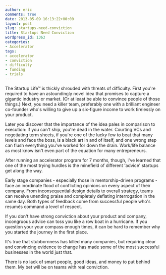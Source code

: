 ```yaml
---
author: eric
comments: true
date: 2013-05-09 16:13:22+00:00
layout: post
slug: startups-need-conviction
title: Startups Need Conviction
wordpress_id: 1363
categories:
- Accelerator
tags:
- accelerator
- conviction
- difficulty
- funding
- trials
---
```


The Startup Life™ is thickly shrouded with threats of difficulty. First you're required to have an astoundingly novel idea that promises to capture a gigantic industry or market. (Or at least be able to convince people of those things.) Next, you need a killer team, preferably one with a brilliant engineer co-founder who's willing to give up a six-figure income to work tirelessly on your product. 

<!-- more -->

Later you discover that the importance of the idea pales in comparison to execution: if you can't ship, you're dead in the water. Courting VCs and negotiating term sheets, if you're one of the lucky few to beat that many levels and face the boss, is a black art in and of itself, and one wrong step can flush everything you've worked for down the drain. Work/life balance as most know isn't even part of the equation for many entrepreneurs.

After running an accelerator program for 7 months, though, I've learned that one of the most trying hurdles is the minefield of different 'advice' startups get along the way.

Early stage companies - especially those in mentorship-driven programs - face an inordinate flood of conflicting opinions on every aspect of their company. From inconsequential design details to overall strategy, teams can receive unending praise and completely deflating interrogation in the same day. Both types of feedback come from successful people who's resumés command a level of respect.

If you don't have strong conviction about your product and company, incongruous advice can toss you like a row boat in a hurricane. If you question your your compass enough times, it can be hard to remember why you started the journey in the first place. 

It's true that stubbornness has killed many companies, but requiring clear and convincing evidence to change has made some of the most successful businesses in the world just that. 

There is no lack of smart people, good ideas, and money to put behind them. My bet will be on teams with real conviction.
